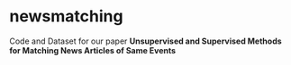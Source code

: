 # newsmatching

Code and Dataset for our paper **Unsupervised and Supervised Methods for Matching News Articles of Same Events**


